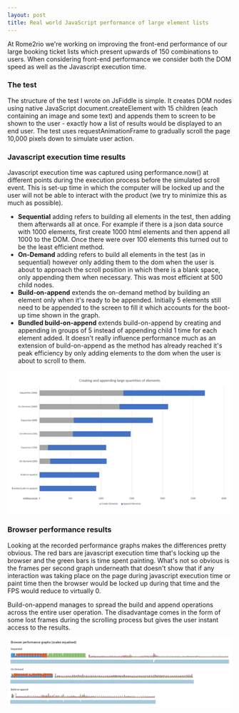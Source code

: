```yaml
---
layout: post
title: Real world JavaScript performance of large element lists
---
```


At Rome2rio we're working on improving the front-end performance of our large booking ticket lists which present upwards of 150 combinations to users. When considering front-end performance we consider both the DOM speed as well as the Javascript execution time.

### The test
The structure of the test I wrote on JsFiddle is simple. It creates DOM nodes using native JavaScript document.createElement with 15 children (each containing an image and some text) and appends them to screen to be shown to the user - exactly how a list of results would be displayed to an end user. The test uses requestAnimationFrame to gradually scroll the page 10,000 pixels down to simulate user action.

### Javascript execution time results
Javascript execution time was captured using performance.now() at different points during the execution process before the simulated scroll event. This is set-up time in which the computer will be locked up and the user will not be able to interact with the product (we try to minimize this as much as possible).

* **Sequential** adding refers to building all elements in the test, then adding them afterwards all at once. For example if there is a json data source with 1000 elements, first create 1000 html elements and then append all 1000 to the DOM. Once there were over 100 elements this turned out to be the least efficient method.
* **On-Demand** adding refers to build all elements in the test (as in sequential) however only adding them to the dom when the user is about to approach the scroll position in which there is a blank space, only appending them when necessary. This was most efficient at 500 child nodes.
* **Build-on-append** extends the on-demand method by building an element only when it's ready to be appended. Initially 5 elements still need to be appended to the screen to fill it which accounts for the boot-up time shown in the graph.
* **Bundled build-on-append** extends build-on-append by creating and appending in groups of 5 instead of appending child 1 time for each element added. It doesn't really influence performance much as an extension of build-on-append as the method has already reached it's peak efficiency by only adding elements to the dom when the user is about to scroll to them.

![Creating and appending large lists](/images/complex-lists-graph.png)

### Browser performance results
Looking at the recorded performance graphs makes the differences pretty obvious. The red bars are javascript execution time that's locking up the browser and the green bars is time spent painting. What's not so obvious is the frames per second graph underneath that doesn't show that if any interaction was taking place on the page during javascript execution time or paint time then the browser would be locked up during that time and the FPS would reduce to virtually 0.

Build-on-append manages to spread the build and append operations across the entire user operation. The disadvantage comes in the form of some lost frames during the scrolling process but gives the user instant access to the results.

![Creating and appending large lists](/images/complex-lists-browser-perf.png)

